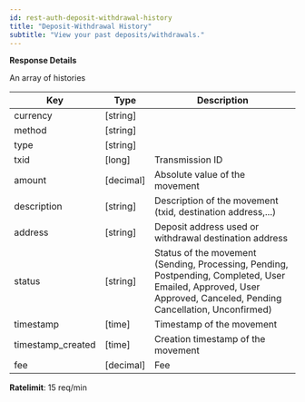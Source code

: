 ```yaml
---
id: rest-auth-deposit-withdrawal-history
title: "Deposit-Withdrawal History"
subtitle: "View your past deposits/withdrawals."
---
```


**Response Details**

An array of histories

Key | Type | Description
-- | -- | --
currency  |  [string]  |
method  |  [string]  |
type  |  [string]  |
txid  |  [long] |  Transmission ID
amount  |  [decimal]  |  Absolute value of the movement
description  |  [string]  |  Description of the movement (txid, destination address,...)
address  |  [string]  |  Deposit address used or withdrawal destination address
status  |  [string]  |  Status of the movement (Sending, Processing, Pending, Postpending, Completed, User Emailed, Approved, User Approved, Canceled, Pending Cancellation, Unconfirmed)
timestamp  |  [time]  |  Timestamp of the movement
timestamp_created  |  [time]  |  Creation timestamp of the movement
fee  |  [decimal]  |  Fee


**Ratelimit**: 15 req/min

